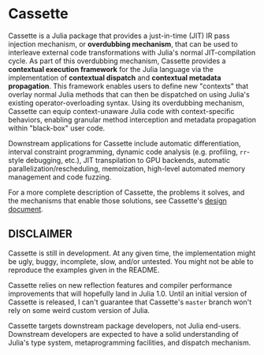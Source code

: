 # Cassette

Cassette is a Julia package that provides a just-in-time (JIT) IR pass injection mechanism,
or **overdubbing mechanism**, that can be used to interleave external code transformations
with Julia's normal JIT-compilation cycle. As part of this overdubbing mechanism, Cassette
provides a **contextual execution framework** for the Julia language via the implementation
of **contextual dispatch** and **contextual metadata propagation**. This framework enables
users to define new "contexts" that overlay normal Julia methods that can then be dispatched
on using Julia's existing operator-overloading syntax. Using its overdubbing mechanism,
Cassette can equip context-unaware Julia code with context-specific behaviors, enabling
granular method interception and metadata propagation within "black-box" user code.

Downstream applications for Cassette include automatic differentiation, interval constraint
programming, dynamic code analysis (e.g. profiling, `rr`-style debugging, etc.), JIT
transpilation to GPU backends, automatic parallelization/rescheduling, memoization,
high-level automated memory management and code fuzzing.

For a more complete description of Cassette, the problems it solves, and the mechanisms
that enable those solutions, see Cassette's [design document](docs/design.md).

## DISCLAIMER

Cassette is still in development. At any given time, the implementation might be ugly,
buggy, incomplete, slow, and/or untested. You might not be able to reproduce the examples
given in the README.

Cassette relies on new reflection features and compiler performance improvements that will
hopefully land in Julia 1.0. Until an initial version of Cassette is released, I can't
guarantee that Cassette's `master` branch won't rely on some weird custom version of Julia.

Cassette targets downstream package developers, not Julia end-users. Downstream developers
are expected to have a solid understanding of Julia's type system, metaprogramming
facilities, and dispatch mechanism.
